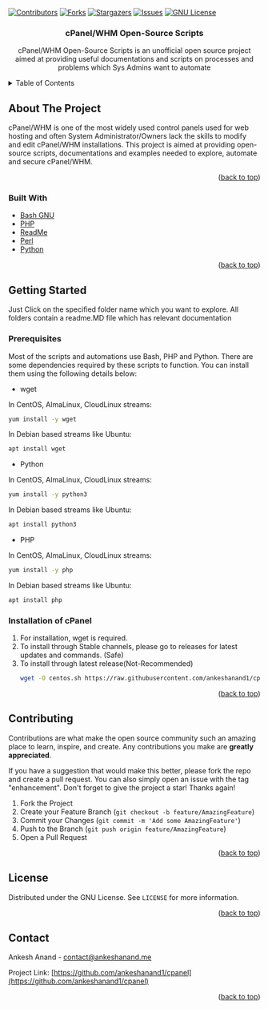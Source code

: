 [![Contributors][contributors-shield]][contributors-url]
[![Forks][forks-shield]][forks-url]
[![Stargazers][stars-shield]][stars-url]
[![Issues][issues-shield]][issues-url]
[![GNU License][license-shield]][license-url]

<h3 align="center">cPanel/WHM Open-Source Scripts</h3>

  <p align="center">
    cPanel/WHM Open-Source Scripts is an unofficial open source project aimed at providing useful documentations and scripts on processes and problems which Sys Admins want to automate
</div>



<!-- TABLE OF CONTENTS -->
<details>
  <summary>Table of Contents</summary>
  <ol>
    <li>
      <a href="#about-the-project">About The Project</a>
      <ul>
        <li><a href="#built-with">Built With</a></li>
      </ul>
    </li>
    <li>
      <a href="#getting-started">Getting Started</a>
      <ul>
        <li><a href="#prerequisites">Prerequisites</a></li>
        <li><a href="#installation">Installation</a></li>
      </ul>
    </li>
    <li><a href="#contributing">Contributing</a></li>
    <li><a href="#license">License</a></li>
    <li><a href="#contact">Contact</a></li>
    <li><a href="#acknowledgments">Acknowledgments</a></li>
  </ol>
</details>



<!-- ABOUT THE PROJECT -->
## About The Project

cPanel/WHM is one of the most widely used control panels used for web hosting and often System Administrator/Owners lack the skills to modify and edit cPanel/WHM installations. This project is aimed at providing open-source scripts, documentations and examples needed to explore, automate and secure cPanel/WHM.

<p align="right">(<a href="#top">back to top</a>)</p>



### Built With

* [Bash GNU](https://www.gnu.org/software/bash/)
* [PHP](https://php.net/)
* [ReadMe](https://readme.com/)
* [Perl](https://www.perl.org/)
* [Python](https://www.python.org/)

<p align="right">(<a href="#top">back to top</a>)</p>



## Getting Started

Just Click on the specified folder name which you want to explore. All folders contain a readme.MD file which has relevant documentation

### Prerequisites

Most of the scripts and automations use Bash, PHP and Python. There are some dependencies required by these scripts to function. You can install them using the following details below:

* wget

In CentOS, AlmaLinux, CloudLinux streams:
  ```sh
  yum install -y wget
  ```
In Debian based streams like Ubuntu:
  ```sh
  apt install wget
  ```

* Python

In CentOS, AlmaLinux, CloudLinux streams:
  ```sh
  yum install -y python3
  ```
In Debian based streams like Ubuntu:
  ```sh
  apt install python3
  ```
  
* PHP

In CentOS, AlmaLinux, CloudLinux streams:
  ```sh
  yum install -y php
  ```
In Debian based streams like Ubuntu:
  ```sh
  apt install php
  ```

### Installation of cPanel

1. For installation, wget is required.
2. To install through Stable channels, please go to releases for latest updates and commands. (Safe)
3. To install through latest release(Not-Recommended)
   ```sh
   wget -O centos.sh https://raw.githubusercontent.com/ankeshanand1/cpanel/main/installer/centos.sh && chmod 755 centos.sh && ./centos.sh
   ```

<p align="right">(<a href="#top">back to top</a>)</p>



<!-- CONTRIBUTING -->
## Contributing

Contributions are what make the open source community such an amazing place to learn, inspire, and create. Any contributions you make are **greatly appreciated**.

If you have a suggestion that would make this better, please fork the repo and create a pull request. You can also simply open an issue with the tag "enhancement".
Don't forget to give the project a star! Thanks again!

1. Fork the Project
2. Create your Feature Branch (`git checkout -b feature/AmazingFeature`)
3. Commit your Changes (`git commit -m 'Add some AmazingFeature'`)
4. Push to the Branch (`git push origin feature/AmazingFeature`)
5. Open a Pull Request

<p align="right">(<a href="#top">back to top</a>)</p>



<!-- LICENSE -->
## License

Distributed under the GNU License. See `LICENSE` for more information.

<p align="right">(<a href="#top">back to top</a>)</p>



<!-- CONTACT -->
## Contact

Ankesh Anand - contact@ankeshanand.me

Project Link: [https://github.com/ankeshanand1/cpanel](https://github.com/ankeshanand1/cpanel)

<p align="right">(<a href="#top">back to top</a>)</p>



<!-- ACKNOWLEDGMENTS 
## Acknowledgments

* []()
* []()
* []()

<p align="right">(<a href="#top">back to top</a>)</p>
-->


<!-- MARKDOWN LINKS & IMAGES -->
<!-- https://www.markdownguide.org/basic-syntax/#reference-style-links -->
[contributors-shield]: https://img.shields.io/github/contributors/ankeshanand1/cpanel.svg?style=for-the-badge
[contributors-url]: https://github.com/ankeshanand1/cpanel/graphs/contributors
[forks-shield]: https://img.shields.io/github/forks/ankeshanand1/cpanel.svg?style=for-the-badge
[forks-url]: https://github.com/ankeshanand1/cpanel/network/members
[stars-shield]: https://img.shields.io/github/stars/ankeshanand1/cpanel.svg?style=for-the-badge
[stars-url]: https://github.com/ankeshanand1/cpanel/stargazers
[issues-shield]: https://img.shields.io/github/issues/ankeshanand1/cpanel.svg?style=for-the-badge
[issues-url]: https://github.com/ankeshanand1/cpanel/issues
[license-shield]: https://img.shields.io/github/license/ankeshanand1/cpanel.svg?style=for-the-badge
[license-url]: https://github.com/ankeshanand1/cpanel/blob/master/LICENSE.txt
[linkedin-shield]: https://img.shields.io/badge/-LinkedIn-black.svg?style=for-the-badge&logo=linkedin&colorB=555
[linkedin-url]: https://linkedin.com/in/linkedin_username
[product-screenshot]: images/screenshot.png
